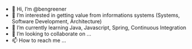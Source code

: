 - 👋 Hi, I’m @bengreener
- 👀 I’m interested in getting value from informations systems (Systems, Software Development, Architecture)
- 🌱 I’m currently learning Java, Javascript, Spring, Continuous Integration
- 💞️ I’m looking to collaborate on ...
- 📫 How to reach me ...

<!---
bengreener/bengreener is a ✨ special ✨ repository because its `README.md` (this file) appears on your GitHub profile.
You can click the Preview link to take a look at your changes.
--->
